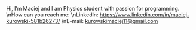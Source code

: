  Hi, I’m Maciej and I am Physics student with passion for programming. 
\nHow can you reach me:
\nLinkedIn: https://www.linkedin.com/in/maciej-kurowski-581b26273/
\nE-mail: kurowskimaciej11@gmail.com
